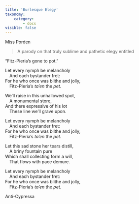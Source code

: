 ```yaml
---
title: 'Burlesque Elegy'
taxonomy:
    category:
        - docs
visible: false
---
```


<div class="author">Miss Porden</div>

> A parody on that truly sublime and pathetic elegy entitled  
  
<span class="title">“Fitz-Pieria’s gone to pot.”  </span>
  
Let every nymph be melancholy  
&emsp;And each bystander fret:  
For he who once was blithe and jolly,  
&emsp;Fitz-Pieria’s *ta’en* the *pet.*  
  
We’ll raise in this unhallowed spot,  
&emsp;A monumental store,  
And there expressive of his lot  
&emsp;These line we’ll grave upon.  
  
Let every nymph be melancholy  
&emsp;And each bystander fret:  
For he who once was blithe and jolly,  
&emsp;Fitz-Pieria’s *ta’en* the *pet.*  
  
Let this sad stone her tears distill,  
&emsp;A briny fountain pure  
Which shall collecting form a will,  
&emsp;That flows with pace demure.  
  
Let every nymph be melancholy  
&emsp;And each bystander fret:  
For he who once was blithe and jolly,  
&emsp;Fitz-Pieria’s *ta’en* the *pet.*  
  
Anti-Cypressa